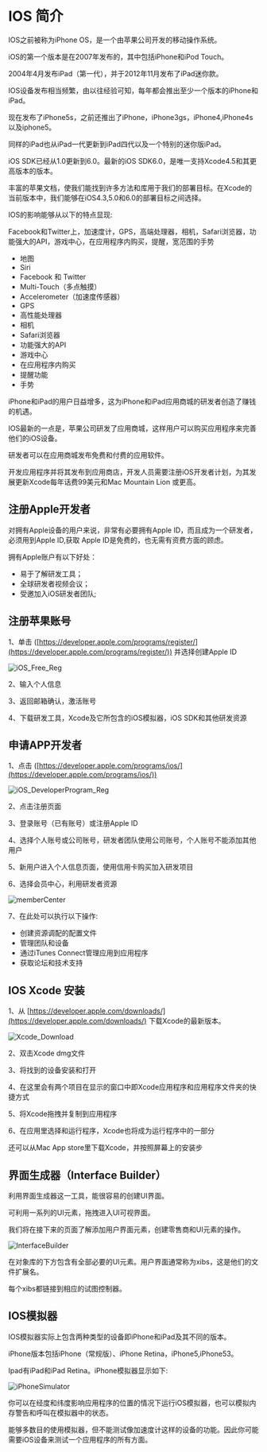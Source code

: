 
# IOS 简介

IOS之前被称为iPhone OS，是一个由苹果公司开发的移动操作系统。

iOS的第一个版本是在2007年发布的，其中包括iPhone和iPod Touch。

2004年4月发布iPad（第一代），并于2012年11月发布了iPad迷你款。

IOS设备发布相当频繁，由以往经验可知，每年都会推出至少一个版本的iPhone和iPad。

现在发布了iPhone5s，之前还推出了iPhone，iPhone3gs，iPhone4,iPhone4s以及iphone5。

同样的iPad也从iPad一代更新到iPad四代以及一个特别的迷你版iPad。

iOS SDK已经从1.0更新到6.0。最新的iOS SDK6.0，是唯一支持Xcode4.5和其更高版本的版本。

丰富的苹果文档，使我们能找到许多方法和库用于我们的部署目标。在Xcode的当前版本中，我们能够在iOS4.3,5.0和6.0的部署目标之间选择。

IOS的影响能够从以下的特点显现:

Facebook和Twitter上，加速度计，GPS，高端处理器，相机，Safari浏览器，功能强大的API，游戏中心，在应用程序内购买，提醒，宽范围的手势
*   地图
*   Siri
*   Facebook 和 Twitter
*   Multi-Touch（多点触摸）
*   Accelerometer（加速度传感器）
*   GPS
*   高性能处理器
*   相机
*   Safari浏览器
*   功能强大的API
*   游戏中心
*   在应用程序内购买
*   提醒功能
*   手势

iPhone和iPad的用户日益增多，这为iPhone和iPad应用商城的研发者创造了赚钱的机遇。

IOS最新的一点是，苹果公司研发了应用商城，这样用户可以购买应用程序来完善他们的iOS设备。

研发者可以在应用商城发布免费和付费的应用软件。

开发应用程序并将其发布到应用商店，开发人员需要注册iOS开发者计划，为其发展更新Xcode每年话费99美元和Mac Mountain Lion 或更高。

## 注册Apple开发者

对拥有Apple设备的用户来说，非常有必要拥有Apple ID，而且成为一个研发者，必须用到Apple ID,获取 Apple ID是免费的，也无需有资费方面的顾虑。

拥有Apple账户有以下好处：

*   易于了解研发工具；
*   全球研发者视频会议；
*   受邀加入iOS研发者团队;  

## 注册苹果账号

1、单击 ([https://developer.apple.com/programs/register/](https://developer.apple.com/programs/register/)) 并选择创建Apple ID

![iOS_Free_Reg](../img/iOS_Free_Reg.jpg)

2、输入个人信息

3、返回邮箱确认，激活账号

4、下载研发工具，Xcode及它所包含的iOS模拟器，iOS SDK和其他研发资源

## 申请APP开发者

1、点击 ([https://developer.apple.com/programs/ios/](https://developer.apple.com/programs/ios/))

![iOS_DeveloperProgram_Reg](../img/iOS_DeveloperProgram_Reg.jpg)

2、点击注册页面

3、登录账号（已有账号）或注册Apple ID

4、选择个人账号或公司账号，研发者团队使用公司账号，个人账号不能添加其他用户

5、新用户进入个人信息页面，使用信用卡购买加入研发项目

6、选择会员中心，利用研发者资源

![memberCenter](../img/memberCenter.jpg)

7、在此处可以执行以下操作:

*   创建资源调配的配置文件
*   管理团队和设备
*   通过iTunes Connect管理应用到应用程序
*   获取论坛和技术支持

## IOS Xcode 安装

1、从 [https://developer.apple.com/downloads/](https://developer.apple.com/downloads/) 下载Xcode的最新版本。

![Xcode_Download](../img/Xcode_Download.jpg)

2、双击Xcode dmg文件

3、将找到的设备安装和打开

4、在这里会有两个项目在显示的窗口中即Xcode应用程序和应用程序文件夹的快捷方式

5、将Xcode拖拽并复制到应用程序

6、在应用里选择和运行程序，Xcode也将成为运行程序中的一部分

还可以从Mac App store里下载Xcode，并按照屏幕上的安装步

## 界面生成器（Interface Builder）

利用界面生成器这一工具，能很容易的创建UI界面。

可利用一系列的UI元素，拖拽进入UI可视界面。

我们将在接下来的页面了解添加用户界面元素，创建零售商和UI元素的操作。

![InterfaceBuilder](../img/InterfaceBuilder.jpg)

在对象库的下方包含有全部必要的UI元素。用户界面通常称为xibs，这是他们的文件扩展名。

每个xibs都链接到相应的试图控制器。

## IOS模拟器

IOS模拟器实际上包含两种类型的设备即iPhone和iPad及其不同的版本。

iPhone版本包括iPhone（常规版）、iPhone Retina，iPhone5,iPhone53。

Ipad有iPad和iPad Retina。iPhone模拟器显示如下:

![iPhoneSimulator](../img/iPhoneSimulator.jpg)

你可以在经度和纬度影响应用程序的位置的情况下运行iOS模拟器，也可以模拟内存警告和呼叫在模拟器中的状态。

能够多数目的使用模拟器，但不能测试像加速度计这样的设备的功能。因此你可能需要iOS设备来测试一个应用程序的所有方面。

